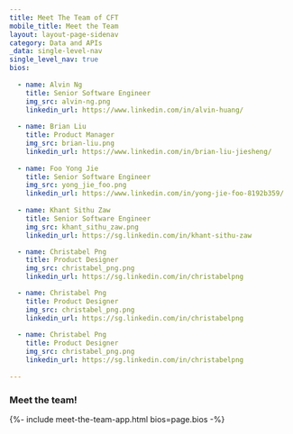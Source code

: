 ```yaml
---
title: Meet The Team of CFT
mobile_title: Meet the Team
layout: layout-page-sidenav
category: Data and APIs
_data: single-level-nav
single_level_nav: true
bios:
  
  - name: Alvin Ng
    title: Senior Software Engineer
    img_src: alvin-ng.png
    linkedin_url: https://www.linkedin.com/in/alvin-huang/
    
  - name: Brian Liu
    title: Product Manager
    img_src: brian-liu.png
    linkedin_url: https://www.linkedin.com/in/brian-liu-jiesheng/
    
  - name: Foo Yong Jie
    title: Senior Software Engineer
    img_src: yong_jie_foo.png
    linkedin_url: https://www.linkedin.com/in/yong-jie-foo-8192b359/
  
  - name: Khant Sithu Zaw
    title: Senior Software Engineer
    img_src: khant_sithu_zaw.png
    linkedin_url: https://sg.linkedin.com/in/khant-sithu-zaw

  - name: Christabel Png
    title: Product Designer
    img_src: christabel_png.png
    linkedin_url: https://sg.linkedin.com/in/christabelpng

  - name: Christabel Png
    title: Product Designer
    img_src: christabel_png.png
    linkedin_url: https://sg.linkedin.com/in/christabelpng
    
  - name: Christabel Png
    title: Product Designer
    img_src: christabel_png.png
    linkedin_url: https://sg.linkedin.com/in/christabelpng
    
---
```


### Meet the team!
{%- include meet-the-team-app.html bios=page.bios -%}
